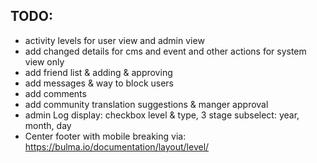 
## TODO:
 - activity levels for user view and admin view
 - add changed details for cms and event and other actions for system view only
 - add friend list & adding & approving
 - add messages & way to block users
 - add comments
 - add community translation suggestions & manger approval
 - admin Log display: checkbox level & type, 3 stage subselect: year, month, day 
 - Center footer with mobile breaking via: https://bulma.io/documentation/layout/level/
